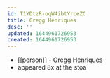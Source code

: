 ```yaml
---
id: T1YDtzR-oqW4ibtYrceZC
title: Gregg Henriques
desc: ''
updated: 1644961726953
created: 1644961726953
---
```



- [[person]] - Gregg Henriques
- appeared 8x at the stoa
